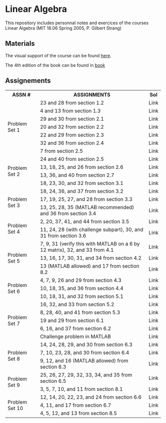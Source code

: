 # Linear Algebra
This repository includes personnal notes and exercices of the courses Linear Algebra (MIT 18.06 Spring 2005, P. Gilbert Strang) 

## Materials 

The visual support of the course can be found [here](https://www.youtube.com/playlist?list=PLE7DDD91010BC51F8). 

The 4th edition of the book can be found in [book](./book/) 

## Assignements 


<table>
	<tr>
	    <th> ASSN #</th>
	    <th> ASSIGNMENTS</th>
	    <th> Sol</th>  
	</tr >
	<tr >
	    <td rowspan="7">Problem Set 1</td>
	    <td>23 and 28 from section 1.2</td>
	    <td>Link</td>
	</tr>
    <tr>
	    <td>4 and 13 from section 1.3</td>
	    <td> Link</td>
	</tr>
	<tr>
	    <td>29 and 30 from section 2.1</td>
	    <td> Link</td>
	</tr>
	<tr>
	    <td>20 and 32 from section 2.2</td>
	    <td> Link</td>
	</tr>
	<tr>
	    <td>22 and 29 from section 2.3</td>
	    <td>Link</td>
	</tr>
	<tr><td>32 and 36 from section 2.4</td>
	    <td> Link</td>
	</tr>
	<tr>
	    <td>7 from section 2.5</td>
	    <td>Link</td>
	</tr>
    <tr >
	    <td rowspan="4">Problem Set 2</td>
	    <td>24 and 40 from section 2.5</td>
	    <td>Link</td>
	</tr>
	<tr>
	    <td>13, 18, 25, and 26 from section 2.6</td>
	    <td> Link</td>
	</tr>
	<tr>
	    <td>13, 36, and 40 from section 2.7</td>
	    <td> Link</td>
	</tr>
	<tr>
	    <td>18, 23, 30, and 32 from section 3.1</td>
	    <td>Link</td>
	</tr>
    <tr >
	    <td rowspan="3">Problem Set 3</td>
	    <td>18, 24, 36, and 37 from section 3.2</td>
	    <td>Link</td>
	</tr>
	<tr>
	    <td>17, 19, 25, 27, and 28 from section 3.3</td>
	    <td> Link</td>
	</tr>
	<tr>
	    <td>13, 25, 28, 35 (MATLAB recommended) and 36 from section 3.4</td>
	    <td> Link</td>
	</tr>
    <tr >
	    <td rowspan="2">Problem Set 4</td>
	    <td>2, 20, 37, 41, and 44 from section 3.5</td>
	    <td>Link</td>
	</tr>
	<tr>
	    <td>11, 24, 28 (with challenge subpart), 30, and 31 from section 3.6</td>
	    <td> Link</td>
	</tr>
    <tr >
	    <td rowspan="3">Problem Set 5</td>
	    <td>7, 9, 31 (verify this with MATLAB on a 6 by 12 matrix), 32, and 33 from 4.1</td>
	    <td>Link</td>
	</tr>
	<tr>
	    <td>13, 16, 17, 30, 31, and 34 from section 4.2</td>
	    <td> Link</td>
	</tr>
	<tr>
	    <td>13 (MATLAB allowed) and 17 from section 8.2</td>
	    <td> Link</td>
	</tr>
    <tr >
	    <td rowspan="3">Problem Set 6</td>
	    <td>4, 7, 9, 26 and 29 from section 4.3</td>
	    <td>Link</td>
	</tr>
	<tr>
	    <td>10, 18, 35, and 36 from section 4.4</td>
	    <td> Link</td>
	</tr>
	<tr>
	    <td>10, 18, 31, and 32 from section 5.1</td>
	    <td> Link</td>
	</tr>
    <tr >
	    <td rowspan="5">Problem Set 7</td>
	    <td>16, 32, and 33 from section 5.2</td>
	    <td>Link</td>
	</tr>
	<tr>
	    <td>8, 28, 40, and 41 from section 5.3</td>
	    <td> Link</td>
	</tr>
	<tr>
	    <td>19 and 29 from section 6.1</td>
	    <td> Link</td>
	</tr>
	<tr>
	    <td>6, 16, and 37 from section 6.2</td>
	    <td> Link</td>
	</tr>
	<tr>
	    <td>Challenge problem in MATLAB</td>
	    <td> Link</td>
	</tr>
    <tr >
	    <td rowspan="3">Problem Set 8</td>
	    <td>14, 24, 28, 29, and 30 from section 6.3</td>
	    <td>Link</td>
	</tr>
	<tr>
	    <td>7, 10, 23, 28, and 30 from section 6.4</td>
	    <td> Link</td>
	</tr>
	<tr>
	    <td>9, 12, and 16 (MATLAB allowed) from section 8.3</td>
	    <td> Link</td>
	</tr>
    <tr >
	    <td rowspan="2">Problem Set 9</td>
	    <td>25, 26, 27, 29, 32, 33, 34, and 35 from section 6.5</td>
	    <td>Link</td>
	</tr>
	<tr>
	    <td>3, 5, 7, 10, and 11 from section 8.1</td>
	    <td> Link</td>
	</tr>
    <tr >
	    <td rowspan="3">Problem Set 10</td>
	    <td>12, 14, 20, 22, 23, and 24 from section 6.6</td>
	    <td>Link</td>
	</tr>
	<tr>
	    <td>4, 11, and 17 from section 6.7</td>
	    <td> Link</td>
	</tr>
	<tr>
	    <td>4, 5, 12, and 13 from section 8.5 </td>
	    <td> Link</td>
	</tr>
</table>